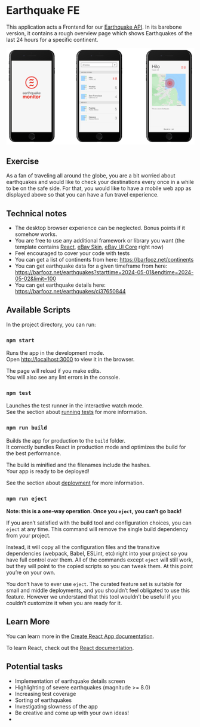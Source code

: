 # Earthquake FE

This application acts a Frontend for our [Earthquake API](https://github.com/sdepold/earthquake-api).
In its barebone version, it contains a rough overview page which shows Earthquakes of the last 24 hours for a specific continent.

![Goal](./goal.png)

## Exercise

As a fan of traveling all around the globe, you are a bit worried about earthquakes and would like to check your destinations every once in a while to be on the safe side. For that, you would like to have a mobile web app as displayed above so that you can have a fun travel experience.

## Technical notes

- The desktop browser experience can be neglected. Bonus points if it somehow works.
- You are free to use any additional framework or library you want (the template contains [React](https://react.dev/), [eBay Skin](https://github.com/eBay/ebayui-core-react), [eBay UI Core](https://opensource.ebay.com/skin/) right now)
- Feel encouraged to cover your code with tests
- You can get a list of continents from here:
https://barfooz.net/continents
- You can get earthquake data for a given timeframe from here:
https://barfooz.net/earthquakes?starttime=2024-05-01&endtime=2024-05-02&limit=100
- You can get earthquake details here: https://barfooz.net/earthquakes/ci37650844



## Available Scripts

In the project directory, you can run:

### `npm start`

Runs the app in the development mode.\
Open [http://localhost:3000](http://localhost:3000) to view it in the browser.

The page will reload if you make edits.\
You will also see any lint errors in the console.

### `npm test`

Launches the test runner in the interactive watch mode.\
See the section about [running tests](https://facebook.github.io/create-react-app/docs/running-tests) for more information.

### `npm run build`

Builds the app for production to the `build` folder.\
It correctly bundles React in production mode and optimizes the build for the best performance.

The build is minified and the filenames include the hashes.\
Your app is ready to be deployed!

See the section about [deployment](https://facebook.github.io/create-react-app/docs/deployment) for more information.

### `npm run eject`

**Note: this is a one-way operation. Once you `eject`, you can’t go back!**

If you aren’t satisfied with the build tool and configuration choices, you can `eject` at any time. This command will remove the single build dependency from your project.

Instead, it will copy all the configuration files and the transitive dependencies (webpack, Babel, ESLint, etc) right into your project so you have full control over them. All of the commands except `eject` will still work, but they will point to the copied scripts so you can tweak them. At this point you’re on your own.

You don’t have to ever use `eject`. The curated feature set is suitable for small and middle deployments, and you shouldn’t feel obligated to use this feature. However we understand that this tool wouldn’t be useful if you couldn’t customize it when you are ready for it.

## Learn More

You can learn more in the [Create React App documentation](https://facebook.github.io/create-react-app/docs/getting-started).

To learn React, check out the [React documentation](https://reactjs.org/).

## Potential tasks

- Implementation of earthquake details screen
- Highlighting of severe earthquakes (magnitude >= 8.0)
- Increasing test coverage
- Sorting of earthquakes
- Investigating slowness of the app
- Be creative and come up with your own ideas!
- 